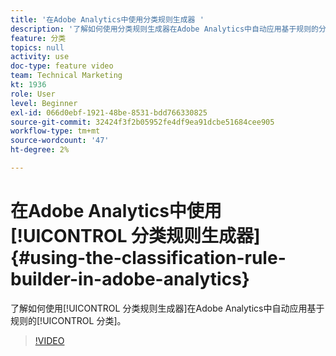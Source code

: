 ```yaml
---
title: '在Adobe Analytics中使用分类规则生成器 '
description: '了解如何使用分类规则生成器在Adobe Analytics中自动应用基于规则的分类。 '
feature: 分类
topics: null
activity: use
doc-type: feature video
team: Technical Marketing
kt: 1936
role: User
level: Beginner
exl-id: 066d0ebf-1921-48be-8531-bdd766330825
source-git-commit: 32424f3f2b05952fe4df9ea91dcbe51684cee905
workflow-type: tm+mt
source-wordcount: '47'
ht-degree: 2%

---
```


# 在Adobe Analytics中使用[!UICONTROL 分类规则生成器] {#using-the-classification-rule-builder-in-adobe-analytics}

了解如何使用[!UICONTROL 分类规则生成器]在Adobe Analytics中自动应用基于规则的[!UICONTROL 分类]。

>[!VIDEO](https://video.tv.adobe.com/v/25884?quality=12)
